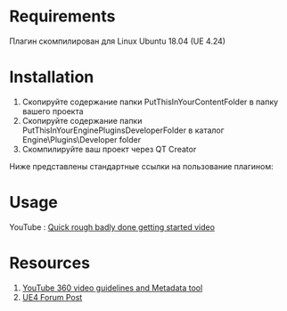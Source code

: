# Requirements

Плагин скомпилирован для Linux Ubuntu 18.04 (UE 4.24)

# Installation

1. Скопируйте содержание папки PutThisInYourContentFolder в папку вашего проекта
2. Скопируйте содержание папки PutThisInYourEnginePluginsDeveloperFolder в каталог Engine\Plugins\Developer folder
3. Скомпилируйте ваш проект через QT Creator

Ниже представлены стандартные ссылки на пользование плагином:
# Usage

YouTube : [Quick rough badly done getting started video](https://www.youtube.com/watch?v=3m85QBjyFGE)

# Resources

1. [YouTube 360 video guidelines and Metadata tool](https://support.google.com/youtube/answer/6178631?hl=en)
2. [UE4 Forum Post](https://forums.unrealengine.com/showthread.php?71489-360-Panoramic-Stereoscopic-Export-Pipeline)

